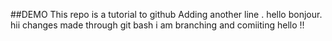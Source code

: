 ##DEMO
This repo is a tutorial to github
Adding another line .
hello bonjour.
hii changes made through git bash
i am branching and comiiting hello !!
